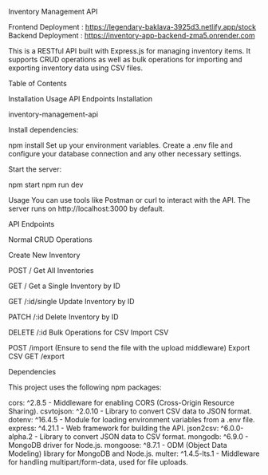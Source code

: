 Inventory Management API

Frontend Deployment : https://legendary-baklava-3925d3.netlify.app/stock
Backend Deployment : https://inventory-app-backend-zma5.onrender.com

This is a RESTful API built with Express.js for managing inventory items. It supports CRUD operations as well as bulk operations for importing and exporting inventory data using CSV files.

Table of Contents

Installation
Usage
API Endpoints
Installation

inventory-management-api

Install dependencies:

npm install
Set up your environment variables. Create a .env file and configure your database connection and any other necessary settings.

Start the server:

npm start
npm run dev

Usage
You can use tools like Postman or curl to interact with the API. The server runs on http://localhost:3000 by default.

API Endpoints

Normal CRUD Operations

Create New Inventory

POST /
Get All Inventories

GET /
Get a Single Inventory by ID

GET /:id/single
Update Inventory by ID

PATCH /:id
Delete Inventory by ID

DELETE /:id
Bulk Operations for CSV
Import CSV

POST /import (Ensure to send the file with the upload middleware)
Export CSV
GET /export

Dependencies

This project uses the following npm packages:

cors: ^2.8.5 - Middleware for enabling CORS (Cross-Origin Resource Sharing).
csvtojson: ^2.0.10 - Library to convert CSV data to JSON format.
dotenv: ^16.4.5 - Module for loading environment variables from a .env file.
express: ^4.21.1 - Web framework for building the API.
json2csv: ^6.0.0-alpha.2 - Library to convert JSON data to CSV format.
mongodb: ^6.9.0 - MongoDB driver for Node.js.
mongoose: ^8.7.1 - ODM (Object Data Modeling) library for MongoDB and Node.js.
multer: ^1.4.5-lts.1 - Middleware for handling multipart/form-data, used for file uploads.





